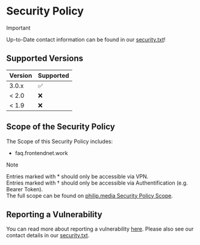 # Security Policy

> [!IMPORTANT]  
> Up-to-Date contact information can be found in our [security.txt](https://cldsi.de/.well-known/security.txt)! 


## Supported Versions

| Version | Supported          |
| ------- | ------------------ |
| 3.0.x   | :white_check_mark: |
| < 2.0   | :x:                |
| < 1.9   | :x:                |

## Scope of the Security Policy
The Scope of this Security Policy includes:

- faq.frontendnet.work
  
> [!NOTE]  
> Entries marked with * should only be accessible via VPN. <br />
> Entries marked with † should only be accessible via Authentification (e.g. Bearer Token).<br />
> The full scope can be found on [philip.media Security Policy Scope](https://security.philip.media/scope.html).


## Reporting a Vulnerability

You can read more about reporting a vulnerability [here](https://security.philip.media/vdp). Please also see our contact details in our [security.txt](https://cldsi.de/.well-known/security.txt).
